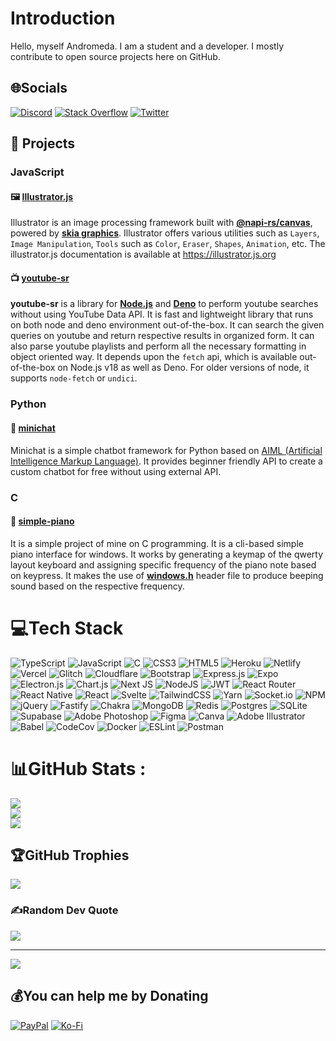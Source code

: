 # Introduction

Hello, myself Andromeda. I am a student and a developer. I mostly contribute to open source projects here on GitHub.

## 🌐Socials
[![Discord](https://img.shields.io/badge/Discord-%237289DA.svg?logo=discord&logoColor=white)](htttps://discord.gg/uqB8kxh) [![Stack Overflow](https://img.shields.io/badge/-Stackoverflow-FE7A16?logo=stack-overflow&logoColor=white)](https://stackoverflow.com/users/12228696) [![Twitter](https://img.shields.io/badge/Twitter-%231DA1F2.svg?logo=Twitter&logoColor=white)](https://twitter.com/DevAndromeda7)

## 📒 Projects
### JavaScript
#### 🖼️ **[Illustrator.js](https://github.com/cesiumlabs/illustrator.js)**
Illustrator is an image processing framework built with **[@napi-rs/canvas](https://npm.im/@napi-rs/canvas)**, powered by **[skia graphics](https://skia.org)**.
Illustrator offers various utilities such as `Layers`, `Image Manipulation`, `Tools` such as `Color`, `Eraser`, `Shapes`, `Animation`, etc. The illustrator.js documentation is available at https://illustrator.js.org

#### 📺 **[youtube-sr](https://github.com/DevAndromeda/youtube-sr)**
**youtube-sr** is a library for **[Node.js](https://nodejs.org)** and **[Deno](https://deno.land)** to perform youtube searches without using YouTube Data API. It is fast and lightweight library that runs on both node and deno environment out-of-the-box. It can search the given queries on youtube and return respective results in organized form. It can also parse youtube playlists and perform all the necessary formatting in object oriented way. It depends upon the `fetch` api, which is available out-of-the-box on Node.js v18 as well as Deno. For older versions of node, it supports `node-fetch` or `undici`.

### Python
#### 🤖 **[minichat](https://github.com/DevAndromeda/minichat)**
Minichat is a simple chatbot framework for Python based on [AIML (Artificial Intelligence Markup Language)](http://www.aiml.foundation). It provides beginner friendly API to create a custom chatbot for free without using external API.

### C
#### 🎹 **[simple-piano](https://github.com/DevAndromeda/simple-piano)**
It is a simple project of mine on C programming. It is a cli-based simple piano interface for windows. It works by generating a keymap of the qwerty layout keyboard and assigning specific frequency of the piano note based on keypress. It makes the use of **[windows.h](https://en.wikipedia.org/wiki/Windows.h)** header file to produce beeping sound based on the respective frequency. 

# 💻Tech Stack
![TypeScript](https://img.shields.io/badge/typescript-%23007ACC.svg?style=flat&logo=typescript&logoColor=white) ![JavaScript](https://img.shields.io/badge/javascript-%23323330.svg?style=flat&logo=javascript&logoColor=%23F7DF1E) ![C](https://img.shields.io/badge/c-%2300599C.svg?style=flat&logo=c&logoColor=white) ![CSS3](https://img.shields.io/badge/css3-%231572B6.svg?style=flat&logo=css3&logoColor=white) ![HTML5](https://img.shields.io/badge/html5-%23E34F26.svg?style=flat&logo=html5&logoColor=white) ![Heroku](https://img.shields.io/badge/heroku-%23430098.svg?style=flat&logo=heroku&logoColor=white) ![Netlify](https://img.shields.io/badge/netlify-%23000000.svg?style=flat&logo=netlify&logoColor=#00C7B7) ![Vercel](https://img.shields.io/badge/vercel-%23000000.svg?style=flat&logo=vercel&logoColor=white) ![Glitch](https://img.shields.io/badge/glitch-%233333FF.svg?style=flat&logo=glitch&logoColor=white) ![Cloudflare](https://img.shields.io/badge/Cloudflare-F38020?style=flat&logo=Cloudflare&logoColor=white) ![Bootstrap](https://img.shields.io/badge/bootstrap-%23563D7C.svg?style=flat&logo=bootstrap&logoColor=white) ![Express.js](https://img.shields.io/badge/express.js-%23404d59.svg?style=flat&logo=express&logoColor=%2361DAFB) ![Expo](https://img.shields.io/badge/expo-1C1E24?style=flat&logo=expo&logoColor=#D04A37) ![Electron.js](https://img.shields.io/badge/Electron-191970?style=flat&logo=Electron&logoColor=white) ![Chart.js](https://img.shields.io/badge/chart.js-F5788D.svg?style=flat&logo=chart.js&logoColor=white) ![Next JS](https://img.shields.io/badge/Next-black?style=flat&logo=next.js&logoColor=white) ![NodeJS](https://img.shields.io/badge/node.js-6DA55F?style=flat&logo=node.js&logoColor=white) ![JWT](https://img.shields.io/badge/JWT-black?style=flat&logo=JSON%20web%20tokens) ![React Router](https://img.shields.io/badge/React_Router-CA4245?style=flat&logo=react-router&logoColor=white) ![React Native](https://img.shields.io/badge/react_native-%2320232a.svg?style=flat&logo=react&logoColor=%2361DAFB) ![React](https://img.shields.io/badge/react-%2320232a.svg?style=flat&logo=react&logoColor=%2361DAFB) ![Svelte](https://img.shields.io/badge/svelte-%23f1413d.svg?style=flat&logo=svelte&logoColor=white) ![TailwindCSS](https://img.shields.io/badge/tailwindcss-%2338B2AC.svg?style=flat&logo=tailwind-css&logoColor=white) ![Yarn](https://img.shields.io/badge/yarn-%232C8EBB.svg?style=flat&logo=yarn&logoColor=white) ![Socket.io](https://img.shields.io/badge/Socket.io-black?style=flat&logo=socket.io&badgeColor=010101) ![NPM](https://img.shields.io/badge/NPM-%23000000.svg?style=flat&logo=npm&logoColor=white) ![jQuery](https://img.shields.io/badge/jquery-%230769AD.svg?style=flat&logo=jquery&logoColor=white) ![Fastify](https://img.shields.io/badge/fastify-%23000000.svg?style=flat&logo=fastify&logoColor=white) ![Chakra](https://img.shields.io/badge/chakra-%234ED1C5.svg?style=flat&logo=chakraui&logoColor=white) ![MongoDB](https://img.shields.io/badge/MongoDB-%234ea94b.svg?style=flat&logo=mongodb&logoColor=white) ![Redis](https://img.shields.io/badge/redis-%23DD0031.svg?style=flat&logo=redis&logoColor=white) ![Postgres](https://img.shields.io/badge/postgres-%23316192.svg?style=flat&logo=postgresql&logoColor=white) ![SQLite](https://img.shields.io/badge/sqlite-%2307405e.svg?style=flat&logo=sqlite&logoColor=white) 	![Supabase](https://img.shields.io/badge/Supabase-3ECF8E?style=flat&logo=supabase&logoColor=white) ![Adobe Photoshop](https://img.shields.io/badge/adobephotoshop-%2331A8FF.svg?style=flat&logo=adobephotoshop&logoColor=white) 	![Figma](https://img.shields.io/badge/figma-%23F24E1E.svg?style=flat&logo=figma&logoColor=white) ![Canva](https://img.shields.io/badge/Canva-%2300C4CC.svg?style=flat&logo=Canva&logoColor=white) ![Adobe Illustrator](https://img.shields.io/badge/adobeillustrator-%23FF9A00.svg?style=flat&logo=adobeillustrator&logoColor=white) ![Babel](https://img.shields.io/badge/Babel-F9DC3e?style=flat&logo=babel&logoColor=black) ![CodeCov](https://img.shields.io/badge/codecov-%23ff0077.svg?style=flat&logo=codecov&logoColor=white) ![Docker](https://img.shields.io/badge/docker-%230db7ed.svg?style=flat&logo=docker&logoColor=white) ![ESLint](https://img.shields.io/badge/ESLint-4B3263?style=flat&logo=eslint&logoColor=white) ![Postman](https://img.shields.io/badge/Postman-FF6C37?style=flat&logo=postman&logoColor=white)
# 📊GitHub Stats :
![](https://github-readme-stats.vercel.app/api?username=DevAndromeda&theme=react&hide_border=true&include_all_commits=true&count_private=false)<br/>
![](https://github-readme-streak-stats.herokuapp.com/?user=DevAndromeda&theme=react&hide_border=true)<br/>
![](https://github-readme-stats.vercel.app/api/top-langs/?username=DevAndromeda&theme=react&hide_border=true&include_all_commits=true&count_private=false&layout=compact)

## 🏆GitHub Trophies
![](https://github-profile-trophy.vercel.app/?username=DevAndromeda&theme=radical&no-frame=true&no-bg=false&margin-w=4)

### ✍️Random Dev Quote
![](https://quotes-github-readme.vercel.app/api?type=horizontal&theme=radical)

---
[![](https://visitcount.itsvg.in/api?id=DevAndromeda&icon=8&color=0)](https://visitcount.itsvg.in)

  ## 💰You can help me by Donating
  [![PayPal](https://img.shields.io/badge/PayPal-00457C?style=for-the-badge&logo=paypal&logoColor=white)](https://paypal.me/devsnowflake) [![Ko-Fi](https://img.shields.io/badge/Ko--fi-F16061?style=for-the-badge&logo=ko-fi&logoColor=white)](https://ko-fi.com/devandromeda) 

  <!-- Proudly created with GPRM ( https://gprm.itsvg.in ) -->
  
